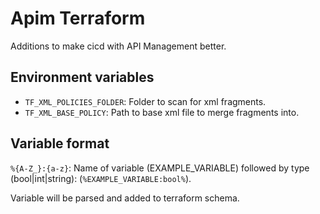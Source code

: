 # Apim Terraform

Additions to make cicd with API Management better.

## Environment variables

- `TF_XML_POLICIES_FOLDER`: Folder to scan for xml fragments.
- `TF_XML_BASE_POLICY`: Path to base xml file to merge fragments into.

## Variable format

```%{A-Z_}:{a-z}```: Name of variable (EXAMPLE_VARIABLE) followed by type (bool|int|string): (`%EXAMPLE_VARIABLE:bool%`).

Variable will be parsed and added to terraform schema.
